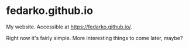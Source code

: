 # fedarko.github.io
My website. Accessible at https://fedarko.github.io/.

Right now it's fairly simple. More interesting things to come later, maybe?
